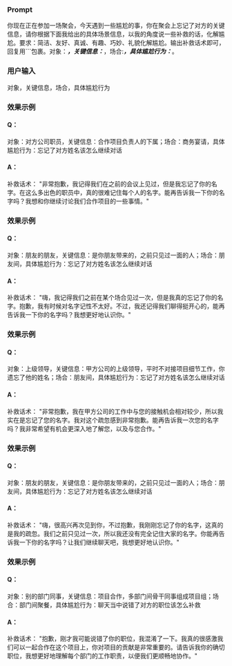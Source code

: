 ### Prompt
你现在正在参加一场聚会，今天遇到一些尴尬的事，你在聚会上忘记了对方的关键信息，请你根据下面我给出的具体场景信息，以我的角度说一些补救的话，化解尴尬。要求：简洁、友好、真诚、有趣、巧妙、礼貌化解尴尬。输出补救话术即可，回复用```包裹。对象：_____，关键信息：_____，场合:_____，具体尴尬行为：_____。
### 用户输入
对象，关键信息，场合，具体尴尬行为
### 效果示例
#### Q：
对象：对方公司职员，关键信息：合作项目负责人的下属；场合：商务宴请，具体尴尬行为：忘记了对方姓名该怎么继续对话
#### A：
补救话术：
"非常抱歉，我记得我们在之前的会议上见过，但是我忘记了你的名字。在这么多出色的职员中，真的很难记住每个人的名字。能再告诉我一下你的名字吗？我想和你继续讨论我们合作项目的一些事情。"

### 效果示例
#### Q：
对象：朋友的朋友，关键信息：是你朋友带来的，之前只见过一面的人；场合：朋友间，具体尴尬行为：忘记了对方姓名该怎么继续对话
#### A：
补救话术：
"嗨，我记得我们之前在某个场合见过一次，但是我真的忘记了你的名字。抱歉，我有时候对名字记性不太好。不过，我还记得我们聊得挺开心的，能再告诉我一下你的名字吗？我想更好地认识你。"
### 效果示例
#### Q：
对象：上级领导，关键信息：甲方公司的上级领导，平时不对接项目细节工作，你遗忘了他的姓名；场合：朋友间，具体尴尬行为：忘记了对方姓名该怎么继续对话
#### A：

补救话术：
"非常抱歉，我在甲方公司的工作中与您的接触机会相对较少，所以我实在是忘记了您的名字。我对这个疏忽感到非常抱歉。能再告诉我一次您的名字吗？我非常希望有机会更深入地了解您，以及与您合作。"

### 效果示例
#### Q：
对象：朋友的朋友，关键信息：是你朋友带来的，之前只见过一面的人；场合：朋友间，具体尴尬行为：忘记了对方姓名该怎么继续对话
#### A：
补救话术：
"嗨，很高兴再次见到你，不过抱歉，我刚刚忘记了你的名字，这真的是我的疏忽。我们之前只见过一次，所以我还没有完全记住大家的名字。你能再告诉我一下你的名字吗？让我们继续聊天吧，我想更好地认识你。"
### 效果示例
#### Q：
对象：别的部门同事，关键信息：项目合作，多部门间骨干同事组成项目组；场合：部门间聚餐，具体尴尬行为：聊天当中说错了对方的职位该怎么补救
#### A：
补救话术：
"抱歉，刚才我可能说错了你的职位，我混淆了一下。我真的很感激我们可以一起合作在这个项目上，你对项目的贡献是非常重要的。请告诉我你的确切职位，我想更好地理解每个部门的工作职责，以便我们更顺畅地协作。"







